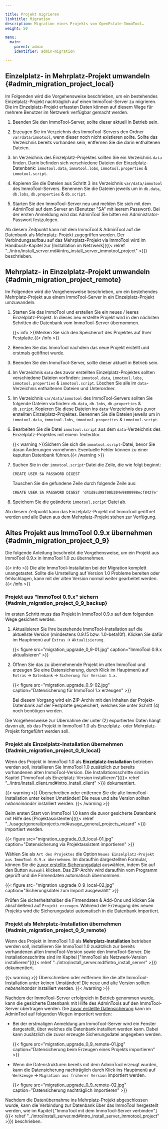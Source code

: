 ```yaml
---

title: Projekt migrieren
linktitle: Migration
description: Migration eines Projekts von OpenEstate-ImmoTool…
weight: 50

menu:
  main:
    parent: admin
    identifier: admin-migration

---
```



## Einzelplatz- in Mehrplatz-Projekt umwandeln {#admin_migration_project_local}

Im Folgenden wird die Vorgehensweise beschrieben, um ein bestehendes Einzelplatz-Projekt nachträglich auf einen ImmoTool-Server zu migrieren. Die im Einzelplatz-Projekt erfassten Daten können auf diesem Wege für mehrere Benutzer im Netzwerk verfügbar gemacht werden.

1.  Beenden Sie den ImmoTool-Server, sollte dieser aktuell in Betrieb sein.

2.  Erzeugen Sie im Verzeichnis des ImmoTool-Servers den Ordner `var/data/immotool`, wenn dieser noch nicht existieren sollte. Sollte das Verzeichnis bereits vorhanden sein, entfernen Sie die darin enthaltenen Dateien.

3.  Im Verzeichnis des Einzelplatz-Projektes sollten Sie ein Verzeichnis `data` finden. Darin befinden sich verschiedene Dateien der Einzelplatz-Datenbank: `immotool.data`, `immotool.lobs`, `immotool.properties` & `immotool.script`.

4.  Kopieren Sie die Dateien aus Schritt 3 ins Verzeichnis `var/data/immotool` des ImmoTool-Servers. Benennen Sie die Dateien jeweils um in `db.data`, `db.lobs`, `db.properties` & `db.script`.

5.  Starten Sie den ImmoTool-Server neu und melden Sie sich mit dem AdminTool auf dem Server an (Benutzer "SA" mit leerem Passwort). Bei der ersten Anmeldung wird das AdminTool Sie bitten ein Administrator-Passwort festzulegen.

Ab diesem Zeitpunkt kann mit dem ImmoTool & AdminTool auf die Datenbank als Mehrplatz-Projekt zugegriffen werden. Der Verbindungsaufbau auf das Mehrplatz-Projekt via ImmoTool wird im Handbuch-Kapitel zur [Installation im Netzwerk]({{< relref "../intro/install_server.md#intro_install_server_immotool_project" >}}) beschrieben.


## Mehrplatz- in Einzelplatz-Projekt umwandeln {#admin_migration_project_remote}

Im Folgenden wird die Vorgehensweise beschrieben, um ein bestehendes Mehrplatz-Projekt aus einem ImmoTool-Server in ein Einzelplatz-Projekt umzuwandeln.

1.  Starten Sie das ImmoTool und erstellen Sie ein neues / leeres Einzelplatz-Projekt. In dieses neu erstellte Projekt wird in den nächsten Schritten die Datenbank vom ImmoTool-Server übernommen.

    {{< info >}}Merken Sie sich den Speicherort des Projektes auf Ihrer Festplatte.{{< /info >}}

2.  Beenden Sie das ImmoTool nachdem das neue Projekt erstellt und erstmals geöffnet wurde.

3.  Beenden Sie den ImmoTool-Server, sollte dieser aktuell in Betrieb sein.

4.  Im Verzeichnis `data` des zuvor erstellten Einzelplatz-Projektes sollten verschiedene Dateien vorfinden: `immotool.data`, `immotool.lobs`, `immotool.properties` & `immotool.script`. Löschen Sie alle im `data`-Verzeichnis enthaltenen Dateien und Unterordner.

5.  Im Verzeichnis `var/data/immotool` des ImmoTool-Servers sollten Sie folgende Dateien vorfinden: `db.data`, `db.lobs`, `db.properties` & `db.script`. Kopieren Sie diese Dateien ins `data`-Verzeichnis des zuvor erstellten Einzelplatz-Projektes. Benennen Sie die Dateien jeweils um in `immotool.data`, `immotool.lobs`, `immotool.properties` & `immotool.script`.

6.  Bearbeiten Sie die Datei `immotool.script` aus dem `data`-Verzeichnis des Einzelplatz-Projektes mit einem Texteditor.

    {{< warning >}}Sichern Sie sich die `immotool.script`-Datei, bevor Sie daran Änderungen vornehmen. Eventuelle Fehler können zu einer kaputten Datenbank führen.{{< /warning >}}

7.  Suchen Sie in der `immotool.script`-Datei die Zeile, die wie folgt beginnt:
    ```
    CREATE USER SA PASSWORD DIGEST
    ```

    Tauschen Sie die gefundene Zeile durch folgende Zeile aus:
    ```
    CREATE USER SA PASSWORD DIGEST 'd41d8cd98f00b204e9800998ecf8427e'
    ```

8.  Speichern Sie die geänderte `immotool.script`-Datei ab.

Ab diesem Zeitpunkt kann das Einzelplatz-Projekt mit ImmoTool geöffnet werden und alle Daten aus dem Mehrplatz-Projekt stehen zur Verfügung.


## Altes Projekt aus ImmoTool 0.9.x übernehmen {#admin_migration_project_0_9}

Die folgende Anleitung beschreibt die Vorgehensweise, um ein Projekt aus ImmoTool 0.9.x in ImmoTool 1.0 zu übernehmen.

{{< info >}}
Die alte ImmoTool-Installation bei der Migration komplett unangetastet. Sollte die Umstellung auf Version 1.0 Probleme bereiten oder fehlschlagen, kann mit der alten Version normal weiter gearbeitet werden.
{{< /info >}}


### Projekt aus "ImmoTool 0.9.x" sichern {#admin_migration_project_0_9_backup}

Im ersten Schritt muss das Projekt in ImmoTool 0.9.x auf dem folgenden Wege gesichert werden.

1.  Aktualisieren Sie Ihre bestehende ImmoTool-Installation auf die aktuellste Version (mindestens 0.9.15 bzw. 1.0-beta10f). Klicken Sie dafür im Hauptmenü auf `Extras` → `Aktualisierung`.

    {{< figure src="migration_upgrade_0_9-01.jpg" caption="ImmoTool 0.9.x aktualisieren" >}}

2.  Öffnen Sie das zu übernehmende Projekt im alten ImmoTool und erzeugen Sie eine Datensicherung, durch Klick im Hauptmenü auf `Extras` → `Datenbank` → `Sicherung für Version 1.x`.

    {{< figure src="migration_upgrade_0_9-02.jpg" caption="Datensicherung für ImmoTool 1.x erzeugen" >}}

    Bei diesem Vorgang wird ein ZIP-Archiv mit den Inhalten der Projekt-Datenbank auf der Festplatte gespeichert, welches Sie unter Schritt (4) noch benötigen werden.

Die Vorgehensweise zur Übernahme der unter (2) exportierten Daten hängt davon ab, ob das Projekt in ImmoTool 1.0 als Einzelplatz- oder Mehrplatz-Projekt fortgeführt werden soll.


### Projekt als Einzelplatz-Installation übernehmen {#admin_migration_project_0_9_local}

Wenn des Projekt in ImmoTool 1.0 als **Einzelplatz-Installation** betrieben werden soll, installieren Sie ImmoTool 1.0 zusätzlich zur bereits vorhandenen alten ImmoTool-Version. Die Installationsschritte sind im Kapitel ["ImmoTool als Einzelplatz-Version installieren"]({{< relref "../intro/install_client.md#intro_install_client" >}}) dokumentiert.

{{< warning >}}
Überschreiben oder entfernen Sie die alte ImmoTool-Installation unter keinen Umständen! Die neue und alte Version sollten *nebeneinander* installiert werden.
{{< /warning >}}

Beim ersten Start von ImmoTool 1.0 kann die zuvor gesicherte Datenbank mit Hilfe des [Projektassistenten]({{< relref "../usage/general/projects.md#usage_general_projects_wizard" >}}) importiert werden.

{{< figure src="migration_upgrade_0_9_local-01.jpg" caption="Datensicherung via Projektassistent importieren" >}}

Wählen Sie als `Art des Projektes` die Option `Neues Einzelplatz-Projekt aus ImmoTool 0.9.x übernehmen`. Im daraufhin dargestellten Formular, können Sie die [zuvor erstellte Sicherungsdatei](#admin_migration_project_0_9_backup) auswählen, indem Sie auf den Button `Auswahl` klicken. Das ZIP-Archiv wird daraufhin vom Programm geprüft und die Firmendaten automatisch übernommen.

{{< figure src="migration_upgrade_0_9_local-02.jpg" caption="Sicherungsdatei zum Import ausgewählt" >}}

Prüfen Sie sicherheitshalber die Firmendaten & Add-Ons und klicken Sie abschließend auf `Projekt erzeugen`. Während der Erzeugung des neuen Projekts wird die Sicherungsdatei automatisch in die Datenbank importiert.


### Projekt als Mehrplatz-Installation übernehmen {#admin_migration_project_0_9_remote}

Wenn des Projekt in ImmoTool 1.0 als **Mehrplatz-Installation** betrieben werden soll, installieren Sie ImmoTool 1.0 zusätzlich zur bereits vorhandenen alten ImmoTool-Version sowie den ImmoTool-Server. Die Installationsschritte sind im Kapitel ["ImmoTool als Netzwerk-Version installieren"]({{< relref "../intro/install_server.md#intro_install_server" >}}) dokumentiert.

{{< warning >}}
Überschreiben oder entfernen Sie die alte ImmoTool-Installation unter keinen Umständen! Die neue und alte Version sollten *nebeneinander* installiert werden.
{{< /warning >}}

Nachdem der ImmoTool-Server erfolgreich in Betrieb genommen wurde, kann die gesicherte Datenbank mit Hilfe des AdminTools auf den ImmoTool-Server übertragen werden. Die [zuvor erstellte Datensicherung](#admin_migration_project_0_9_backup) kann im AdminTool auf folgenden Wegen importiert werden:

-   Bei der erstmaligen Anmeldung am ImmoTool-Server wird ein Fenster dargestellt, über welches die Datenbank installiert werden kann. Dabei kann zusätzlich die zuvor erzeugte Sicherungsdatei angegeben werden.

    {{< figure src="migration_upgrade_0_9_remote-01.jpg" caption="Datensicherung beim Erzeugen eines Projekts importieren" >}}

-   Wenn die Datenstrukturen bereits mit dem AdminTool erzeugt wurden, kann die Datensicherung nachträglich durch Klick ins Hauptmenü auf `Werkzeuge` → `Migration aus früherer Version` importiert werden.

    {{< figure src="migration_upgrade_0_9_remote-02.jpg" caption="Datensicherung nachträglich importieren" >}}

Nachdem die Datenübernahme ins Mehrplatz-Projekt abgeschlossen wurde, kann die Verbindung zur Datenbank über das ImmoTool hergestellt werden, wie im Kapitel ["ImmoTool mit dem ImmoTool-Server verbinden"]({{< relref "../intro/install_server.md#intro_install_server_immotool_project" >}}) beschrieben.
